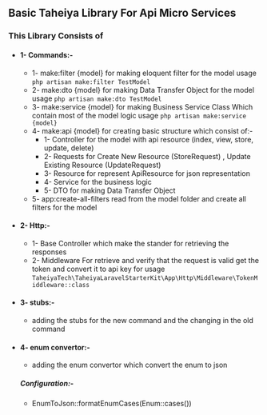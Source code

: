 ## Basic Taheiya Library For Api Micro Services

### This Library Consists of
* #### 1- Commands:-
    * 1- make:filter {model} for making eloquent filter for the model usage ``php artisan make:filter TestModel``
    * 2- make:dto {model} for making Data Transfer Object for the model usage ``php artisan make:dto TestModel``
    * 3- make:service {model} for making Business Service Class Which contain most of the model logic usage ``php artisan make:service {model}``
    * 4- make:api {model} for creating basic structure which consist of:- 
      * 1- Controller for the model with api resource (index, view, store, update, delete)
      * 2- Requests for Create New Resource (StoreRequest) , Update Existing Resource (UpdateRequest)
      * 3- Resource for represent ApiResource for json representation 
      * 4- Service for the business logic 
      * 5- DTO for making Data Transfer Object
    * 5- app:create-all-filters read from the model folder and create all filters for the model
* #### 2- Http:-
    * 1- Base Controller which make the stander for retrieving the responses
    * 2- Middleware For retrieve and verify that the request is valid get the token and convert it to api key for usage `` TaheiyaTech\TaheiyaLaravelStarterKit\App\Http\Middleware\TokenMiddleware::class ``
* #### 3- stubs:-
  * adding the stubs for the new command and the changing in the old command 
* #### 4- enum convertor:-
  * adding the enum convertor which convert the enum to json 
  ##### Configuration:-
    * EnumToJson::formatEnumCases(Enum::cases())
